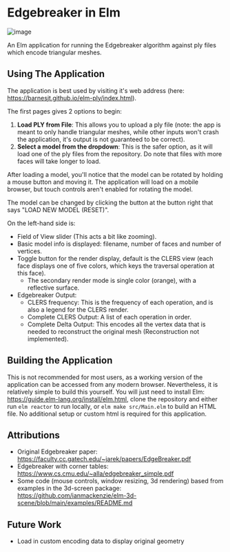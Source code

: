 # Edgebreaker in Elm

![image](https://user-images.githubusercontent.com/43552143/158927694-11376864-580b-4a18-9e4f-cf001b17535c.png)

An Elm application for running the Edgebreaker algorithm against ply files which encode triangular meshes.

## Using The Application

The application is best used by visiting it's web address (here: https://barnesjt.github.io/elm-ply/index.html).

The first pages gives 2 options to begin: 

1. **Load PLY from File**: This allows you to upload a ply file (note: the app is meant to only handle triangular meshes, while other inputs won't crash the application, it's output is not guaranteed to be correct).
2. **Select a model from the dropdown**: This is the safer option, as it will load one of the ply files from the repository. Do note that files with more faces will take longer to load.

After loading a model, you'll notice that the model can be rotated by holding a mouse button and moving it. The application will load on a mobile browser, but touch controls aren't enabled for rotating the model.

The model can be changed by clicking the button at the button right that says "LOAD NEW MODEL (RESET)".

On the left-hand side is:
- Field of View slider (This acts a bit like zooming).
- Basic model info is displayed: filename, number of faces and number of vertices.
- Toggle button for the render display, default is the CLERS view (each face displays one of five colors, which keys the traversal operation at this face).
  - The secondary render mode is single color (orange), with a reflective surface.  
- Edgebreaker Output:
  - CLERS frequency: This is the frequency of each operation, and is also a legend for the CLERS render.
  - Complete CLERS Output: A list of each operation in order.
  - Complete Delta Output: This encodes all the vertex data that is needed to reconstruct the original mesh (Reconstruction not implemented).

## Building the Application

This is not recommended for most users, as a working version of the application can be accessed from any modern browser. Nevertheless, it is relatively simple to build this yourself. You will just need to install Elm: https://guide.elm-lang.org/install/elm.html, clone the repository and either run ```elm reactor``` to run locally, or ```elm make src/Main.elm``` to build an HTML file. No additional setup or custom html is required for this application.

## Attributions

- Original Edgebreaker paper: https://faculty.cc.gatech.edu/~jarek/papers/EdgeBreaker.pdf
- Edgebreaker with corner tables: https://www.cs.cmu.edu/~alla/edgebreaker_simple.pdf
- Some code (mouse controls, window resizing, 3d rendering) based from examples in the 3d-screen package: https://github.com/ianmackenzie/elm-3d-scene/blob/main/examples/README.md

## Future Work
- Load in custom encoding data to display original geometry
